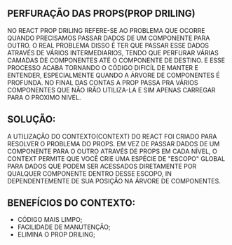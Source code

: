 ## PERFURAÇÃO DAS PROPS(PROP DRILING)

NO REACT PROP DRILING REFERE-SE AO PROBLEMA QUE OCORRE QUANDO PRECISAMOS PASSAR DADOS DE UM COMPONENTE PARA OUTRO. O REAL PROBLEMA DISSO É TER QUE PASSAR ESSE DADOS ATRAVÉS DE VÁRIOS INTERMEDIARIOS, TENDO QUE PERFURAR VÁRIAS CAMADAS DE COMPONENTES ATÉ O COMPONENTE DE DESTINO. E ESSE PROCESSO ACABA TORNANDO O CÓDIGO DIFICÍL DE MANTER E ENTENDER, ESPECIALMENTE QUANDO A ÁRVORE DE COMPONENTES É PROFUNDA. NO FINAL DAS CONTAS A PROP PASSA PRA VÁRIOS COMPONENTES QUE NÃO IRÃO UTILIZA-LA E SIM APENAS CARREGAR PARA O PROXIMO NIVEL.

## SOLUÇÃO:

A UTILIZAÇÃO DO CONTEXTO(CONTEXT) DO REACT FOI CRIADO PARA RESOLVER O PROBLEMA DO PROPS. EM VEZ DE PASSAR DADOS DE UM COMPONENTE PARA O OUTRO ATRAVÉS DE PROPS EM CADA NÍVEL, O CONTEXT PERMITE QUE VOCÊ CRIE UMA ESPÉCIE DE "ESCOPO" GLOBAL PARA DADOS QUE PODEM SER ACESSADOS DIRETAMENTE POR QUALQUER COMPONENTE DENTRO DESSE ESCOPO, IN      DEPENDENTEMENTE DE SUA POSIÇÃO NA ÁRVORE DE COMPONENTES.

## BENEFÍCIOS DO CONTEXTO:

- CÓDIGO MAIS LIMPO;
- FACILIDADE DE MANUTENÇÃO;
- ELIMINA O PROP DRILING;